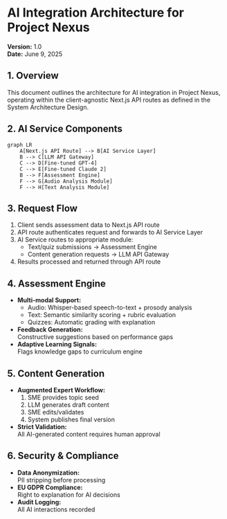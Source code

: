 # AI Integration Architecture for Project Nexus  
**Version:** 1.0  
**Date:** June 9, 2025  

## 1. Overview  
This document outlines the architecture for AI integration in Project Nexus, operating within the client-agnostic Next.js API routes as defined in the System Architecture Design.

## 2. AI Service Components  
```mermaid
graph LR
    A[Next.js API Route] --> B[AI Service Layer]
    B --> C[LLM API Gateway]
    C --> D[Fine-tuned GPT-4]
    C --> E[Fine-tuned Claude 2]
    B --> F[Assessment Engine]
    F --> G[Audio Analysis Module]
    F --> H[Text Analysis Module]
```

## 3. Request Flow  
1. Client sends assessment data to Next.js API route
2. API route authenticates request and forwards to AI Service Layer
3. AI Service routes to appropriate module:
   - Text/quiz submissions → Assessment Engine
   - Content generation requests → LLM API Gateway
4. Results processed and returned through API route

## 4. Assessment Engine  
- **Multi-modal Support:**
  - Audio: Whisper-based speech-to-text + prosody analysis
  - Text: Semantic similarity scoring + rubric evaluation
  - Quizzes: Automatic grading with explanation
- **Feedback Generation:**  
  Constructive suggestions based on performance gaps
- **Adaptive Learning Signals:**  
  Flags knowledge gaps to curriculum engine

## 5. Content Generation  
- **Augmented Expert Workflow:**  
  1. SME provides topic seed  
  2. LLM generates draft content  
  3. SME edits/validates  
  4. System publishes final version  
- **Strict Validation:**  
  All AI-generated content requires human approval

## 6. Security & Compliance  
- **Data Anonymization:**  
  PII stripping before processing
- **EU GDPR Compliance:**  
  Right to explanation for AI decisions
- **Audit Logging:**  
  All AI interactions recorded